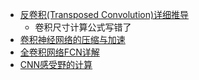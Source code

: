 - [反卷积(Transposed Convolution)详细推导](https://zhuanlan.zhihu.com/p/48501100)
  - 卷积尺寸计算公式写错了
- [卷积神经网络的压缩与加速](https://zhuanlan.zhihu.com/p/38473604)
- [全卷积网络FCN详解](https://zhuanlan.zhihu.com/p/30195134)
- [CNN感受野的计算](https://zhuanlan.zhihu.com/p/35708466?utm_source=wechat_session&utm_medium=social&from=singlemessage)
